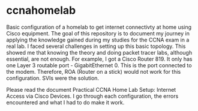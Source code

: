 # ccnahomelab
Basic configuration of a homelab to get internet connectivty at home using Cisco equipment.
The goal of this repository is to document my journey in applying the knowledge gained during my studies for the CCNA exam in a real lab. I faced several challenges in setting up this basic topology. This showed me that knowing the theory and doing packet tracer labs, although essential, are not enough. For example, I got a Cisco Router 819. It only has one Layer 3 routable port - GigabitEthernet 0. This is the port connected to the modem. Therefore, ROA (Router on a stick) would not work for this configuration. SVIs were the solution. 

 Please read the document Practical CCNA Home Lab Setup: Internet Access via Cisco Devices. I go through each configuration, the errors encountered and what I had to do make it work.

